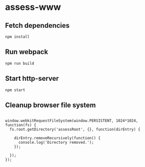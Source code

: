 # assess-www

## Fetch dependencies
```
npm install
```

## Run webpack
```
npm run build
```

## Start http-server
```
npm start
```

## Cleanup browser file system
```

window.webkitRequestFileSystem(window.PERSISTENT, 1024*1024, function(fs) {
  fs.root.getDirectory('assessRoot', {}, function(dirEntry) {

    dirEntry.removeRecursively(function() {
      console.log('Directory removed.');
    });

  });
});
```
